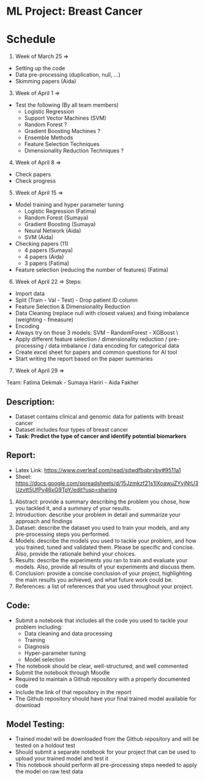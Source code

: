 # ML Project: Breast Cancer

# Schedule 
1. Week of March 25 =>
- Setting up the code 
- Data pre-processing (duplication, null, ...)
- Skimming papers (Aida)
3. Week of April 1  =>
- Test the following (By all team members)
    - Logistic Regression 
    - Support Vector Machines (SVM)
    - Random Forest ?
    - Gradient Boosting Machines ?
    - Ensemble Methods 
    - Feature Selection Techniques
    - Dimensionality Reduction Techniques ?
4. Week of April 8  =>
- Check papers
- Check progress
5. Week of April 15 => 
- Model training and hyper parameter tuning
    - Logistic Regression (Fatima)
    - Random Forest (Sumaya)
    - Gradient Boosting (Sumaya)
    - Neural Network (Aida)
    - SVM (Aida)
- Checking papers (11)
    - 4 papers (Sumaya)
    - 4 papers (Aida)
    - 3 papers (Fatima)
- Feature selection (reducing the number of features) (Fatima)
6. Week of April 22 => 
Steps:
- Import data
- Split (Train - Val - Test) - Drop patient ID column
- Feature Selection & Dimensionality Reduction
- Data Cleaning (replace null with closest values) and fixing imbalance (weighting - fmeasure)
- Encoding  
- Always try on those 3 models: SVM - RandomForest - XGBoost 
\\
- Apply different feature selection / dimensionality reduction / pre-processing / data imbalance / data encoding for categorical data 
- Create excel sheet for papers and common questions for AI tool
- Start writing the report based on the paper summaries 

7. Week of April 29 =>  

Team: Fatima Dekmak - Sumaya Hariri - Aida Fakher

## Description:
- Dataset contains clinical and genomic data for patients with breast cancer
- Dataset includes four types of breast cancer
- **Task: Predict the type of cancer and identify potential biomarkers**

##  Report:
- Latex Link: https://www.overleaf.com/read/sdwdfbqbrvby#9511a1
- Sheet: https://docs.google.com/spreadsheets/d/15Jzmkzf21s1lXoawuZYvjNtU3Uzvtt5UfPv46xG9TpY/edit?usp=sharing
1. Abstract: provide a summary describing the problem you chose, how you tackled it, and a summary of your results.
2. Introduction: describe your problem in detail and summarize your approach and findings
3. Dataset: describe the dataset you used to train your models, and any pre-processing steps you performed.
4. Models: describe the models you used to tackle your problem, and how you trained, tuned and validated them. Please be specific and concise. Also, provide the rationale behind your choices.
5. Results: describe the experiments you ran to train and evaluate your models. Also, provide all results of your experiments and discuss them.
6. Conclusion: provide a concise conclusion of your project, highlighting the main results you achieved, and what future work could be.
7. References: a list of references that you used throughout your project.

## Code:
- Submit a notebook that includes all the code you used to tackle your problem including:
    - Data cleaning and data processing
    - Training 
    - Diagnosis
    - Hyper-parameter tuning
    - Model selection
- The notebook should be clear, well-structured, and well commented
- Submit the notebook through Moodle
- Required to maintain a Github repository with a properly documented code
- Include the link of that repository in the report
- The Github repository should have your final trained model available for download

## Model Testing:
- Trained model will be downloaded from the Github repository and will be tested on a holdout test
- Should submit a separate notebook for your project that can be used to upload your trained model and test it
- This notebook should perform all pre-processing steps needed to apply the model on raw test data
